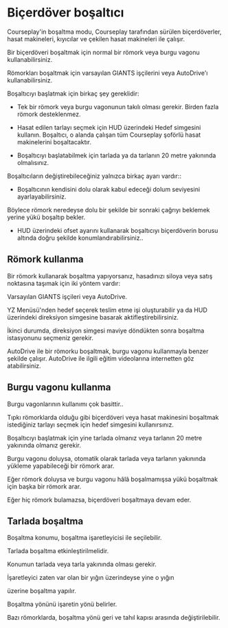 # Biçerdöver boşaltıcı

  
  
Courseplay'in boşaltma modu, Courseplay tarafından sürülen biçerdöverler, hasat makineleri, kıyıcılar ve çekilen hasat makineleri ile çalışır.  
  
Bir biçerdöveri boşaltmak için normal bir römork veya burgu vagonu kullanabilirsiniz.  
  
Römorkları boşaltmak için varsayılan GIANTS işçilerini veya AutoDrive'ı kullanabilirsiniz.  
  
Boşaltıcıyı başlatmak için birkaç şey gereklidir:  
  
    
- Tek bir römork veya burgu vagonunun takılı olması gerekir. Birden fazla römork desteklenmez.  
  
    
- Hasat edilen tarlayı seçmek için HUD üzerindeki Hedef simgesini kullanın. Boşaltıcı, o alanda çalışan tüm Courseplay şoförlü hasat makinelerini boşaltacaktır.  
  
    
- Boşaltıcıyı başlatabilmek için tarlada ya da tarlanın 20 metre yakınında olmalısınız.  
  
  
  
Boşaltıcıların değiştirebileceğiniz yalnızca birkaç ayarı vardır::  
  
    
- Boşaltıcının kendisini dolu olarak kabul edeceği dolum seviyesini ayarlayabilirsiniz.  
  
Böylece römork neredeyse dolu bir şekilde bir sonraki çağrıyı beklemek yerine yükü boşaltıp bekler.  
  
    
- HUD üzerindeki ofset ayarını kullanarak boşaltıcıyı biçerdöverin borusu altında doğru şekilde konumlandırabilirsiniz..  
  
  
  


## Römork kullanma

  
  
Bir römork kullanarak boşaltma yapıyorsanız, hasadınızı siloya veya satış noktasına taşımak için iki yöntem vardır:   
  
Varsayılan GIANTS işçileri veya AutoDrive.  
  
YZ Menüsü'nden hedef seçerek teslim etme işi oluşturabilir ya da HUD üzerindeki direksiyon simgesine basarak aktifleştirebilirsiniz.  
  
  
  
İkinci durumda, direksiyon simgesi maviye döndükten sonra boşaltma istasyonunu seçmeniz gerekir.  
  
  
  
AutoDrive ile bir römorku boşaltmak, burgu vagonu kullanmayla benzer şekilde çalışır. AutoDrive ile ilgili eğitim videolarına internetten göz atabilirsiniz.  
  


## Burgu vagonu kullanma

  
  
Burgu vagonlarının kullanımı çok basittir..  
  
Tıpkı römorklarda olduğu gibi biçerdöveri veya hasat makinesini boşaltmak istediğiniz tarlayı seçmek için hedef simgesini kullanırsınız.  
  
Boşaltıcıyı başlatmak için yine tarlada olmanız veya tarlanın 20 metre yakınında olmanız gerekir.  
  
Burgu vagonu doluysa, otomatik olarak tarlada veya tarlanın yakınında yükleme yapabileceği bir römork arar.  
  
Eğer römork doluysa ve burgu vagonu hâlâ boşalmamışsa yükü boşaltmak için başka bir römork arar.  
  
Eğer hiç römork bulamazsa, biçerdöveri boşaltmaya devam eder.  
  


## Tarlada boşaltma

  
  
Boşaltma konumu, boşaltma işaretleyicisi ile seçilebilir.  
  
Tarlada boşaltma etkinleştirilmelidir.  
  
Konumun tarlada veya tarla yakınında olması gerekir.  
  
İşaretleyici zaten var olan bir yığın üzerindeyse yine o yığın  
  
üzerine boşaltma yapılır.  
  
Boşaltma yönünü işaretin yönü belirler.  
  
Bazı römorklarda, boşaltma yönü geri ve tahıl kapısı arasında değiştirilebilir.  
  


